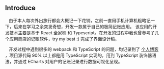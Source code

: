 ## Introduce

&nbsp;&nbsp; 由于本人每次外出旅行都会大概记一下花销，之前一直用手机计算机粗略记一下，后来在学习之余突发奇想，开发一款属于自己的极简记账应用。
该应用的开发技术主要是基于 React 全家桶 和 Typescript。在开发的过程中我也曾参考了几个应用商店的记账软件，try my best :) 完成了界面设计稿。

&nbsp;&nbsp; 开发过程中遇到很多的 webpack 和 TypeScript 的问题，均记录到了 [个人博客](https://blog.csdn.net/Marker__) ，项目源代码 90%
以上都是用 TypeScript 实现的，用到 TypeScript 装饰器语法，并通过 ECharts 对用户的记账记录进行数据可视化呈现。
